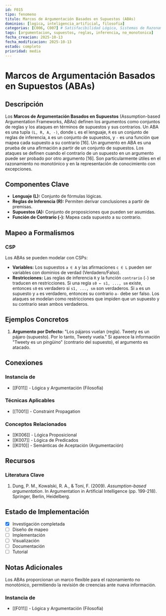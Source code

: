 ```yaml
---
id: F015
tipo: fenomeno
titulo: Marcos de Argumentación Basados en Supuestos (ABAs)
dominios: [logica, inteligencia_artificial, filosofia]
categorias: [C006, C007] # Satisfacibilidad Lógica, Sistemas de Razonamiento
tags: [argumentacion, supuestos, reglas, inferencia, no_monotonica]
fecha_creacion: 2025-10-13
fecha_modificacion: 2025-10-13
estado: completo
prioridad: media
---
```


# Marcos de Argumentación Basados en Supuestos (ABAs)

## Descripción

Los **Marcos de Argumentación Basados en Supuestos** (Assumption-based Argumentation Frameworks, ABAs) definen los argumentos como conjuntos de reglas y los ataques en términos de supuestos y sus contrarios. Un ABA es una tupla `(L, R, A, -)`, donde `L` es el lenguaje, `R` es un conjunto de reglas de inferencia, `A` es un conjunto de supuestos, y `-` es una función que mapea cada supuesto a su contrario [16]. Un argumento en ABA es una prueba de una afirmación a partir de un conjunto de supuestos. Los ataques se definen cuando el contrario de un supuesto en un argumento puede ser probado por otro argumento [16]. Son particularmente útiles en el razonamiento no monotónico y en la representación de conocimiento con excepciones.

## Componentes Clave

-   **Lenguaje (L):** Conjunto de fórmulas lógicas.
-   **Reglas de Inferencia (R):** Permiten derivar conclusiones a partir de premisas.
-   **Supuestos (A):** Conjunto de proposiciones que pueden ser asumidas.
-   **Función de Contrario (-):** Mapea cada supuesto a su contrario.

## Mapeo a Formalismos

### CSP

Los ABAs se pueden modelar con CSPs:

-   **Variables:** Los supuestos `a ∈ A` y las afirmaciones `c ∈ L` pueden ser variables con dominios de verdad (Verdadero/Falso).
-   **Restricciones:** Las reglas de inferencia `R` y la función `contrario` (`-`) se traducen en restricciones. Si una regla `s0 ← s1, ..., sm` existe, entonces `s0` es verdadero si `s1, ..., sm` son verdaderos. Si `a` es un supuesto y `a` es verdadero, entonces su contrario `a-` debe ser falso. Los ataques se modelan como restricciones que impiden que un supuesto y su contrario sean ambos verdaderos.

## Ejemplos Concretos

1.  **Argumento por Defecto:** "Los pájaros vuelan (regla). Tweety es un pájaro (supuesto). Por lo tanto, Tweety vuela." Si aparece la información "Tweety es un pingüino" (contrario del supuesto), el argumento es atacado.

## Conexiones

### Instancia de
- [[F011]] - Lógica y Argumentación (Filosofía)

### Técnicas Aplicables
- [[T001]] - Constraint Propagation

### Conceptos Relacionados
- [[K006]] - Lógica Proposicional
- [[K007]] - Lógica de Predicados
- [[K010]] - Semánticas de Aceptación (Argumentación)

## Recursos

### Literatura Clave
1.  Dung, P. M., Kowalski, R. A., & Toni, F. (2009). *Assumption-based argumentation*. In Argumentation in Artificial Intelligence (pp. 199-218). Springer, Berlin, Heidelberg.

## Estado de Implementación

- [x] Investigación completada
- [ ] Diseño de mapeo
- [ ] Implementación
- [ ] Visualización
- [ ] Documentación
- [ ] Tutorial

## Notas Adicionales

Los ABAs proporcionan un marco flexible para el razonamiento no monotónico, permitiendo la revisión de creencias ante nueva información.


### Instancia de
- [[F011]] - Lógica y Argumentación (Filosofía)

